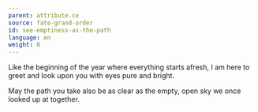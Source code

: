 ```yaml
---
parent: attribute.ce
source: fate-grand-order
id: see-emptiness-as-the-path
language: en
weight: 0
---
```


Like the beginning of the year where everything starts afresh, I am here to greet and look upon you with eyes pure and bright.

May the path you take also be as clear as the empty, open sky we once looked up at together.

